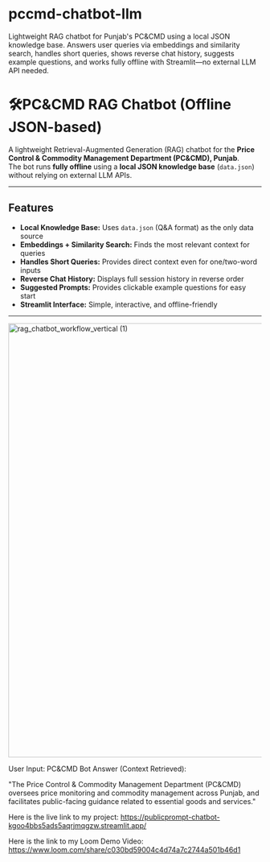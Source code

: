 # pccmd-chatbot-llm
Lightweight RAG chatbot for Punjab's PC&amp;CMD using a local JSON knowledge base. Answers user queries via embeddings and similarity search, handles short queries, shows reverse chat history, suggests example questions, and works fully offline with Streamlit—no external LLM API needed.

# 🛠PC&CMD RAG Chatbot (Offline JSON-based)

A lightweight Retrieval-Augmented Generation (RAG) chatbot for the **Price Control & Commodity Management Department (PC&CMD), Punjab**.  
The bot runs **fully offline** using a **local JSON knowledge base** (`data.json`) without relying on external LLM APIs.  

---

##  Features
- **Local Knowledge Base:** Uses `data.json` (Q&A format) as the only data source  
- **Embeddings + Similarity Search:** Finds the most relevant context for queries  
- **Handles Short Queries:** Provides direct context even for one/two-word inputs  
- **Reverse Chat History:** Displays full session history in reverse order  
- **Suggested Prompts:** Provides clickable example questions for easy start  
- **Streamlit Interface:** Simple, interactive, and offline-friendly  

---
<img width="1109" height="863" alt="rag_chatbot_workflow_vertical (1)" src="https://github.com/user-attachments/assets/8d9bacbd-3499-44c6-994a-c93b1363094b" />


User Input: PC&CMD
Bot Answer (Context Retrieved):

"The Price Control & Commodity Management Department (PC&CMD) oversees price monitoring and commodity management across Punjab, and facilitates public-facing guidance related to essential goods and services."

Here is the live link to my project: https://publicprompt-chatbot-kgoo4bbs5ads5aqrjmqgzw.streamlit.app/

Here is the link to my Loom Demo Video: https://www.loom.com/share/c030bd59004c4d74a7c2744a501b46d1


